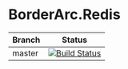 # BorderArc.Redis
| Branch | Status |
|---|---|
| master | [![Build Status](https://travis-ci.org/borderarc/BorderArc.Redis.svg?branch=master)](https://travis-ci.org/borderarc/BorderArc.Redis) |
